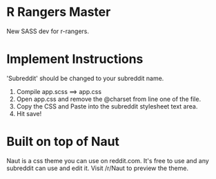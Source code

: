 R Rangers Master
===============

New SASS dev for r-rangers.

Implement Instructions
===============

'Subreddit' should be changed to your subreddit name.

  1. Compile app.scss ==> app.css
  2. Open app.css and remove the @charset from line one of the file.
  3. Copy the CSS and Paste into the subreddit stylesheet text area.
  4. Hit save!


Built on top of Naut
===============

Naut is a css theme you can use on reddit.com. It's free to use and any subreddit can use and edit it. Visit /r/Naut to preview the theme.
